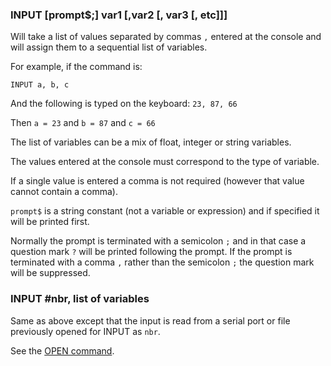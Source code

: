 

### INPUT [prompt$;] var1 [,var2 [, var3 [, etc]]]

Will take a list of values separated by commas `,` entered at the console and will assign them to a sequential list of variables. 

For example, if the command is:

```basic
INPUT a, b, c
```

And the following is typed on the keyboard: `23, 87, 66` 

Then 
`a = 23` and `b = 87` and `c = 66`

The list of variables can be a mix of float, integer or string variables. 

The values entered at the console must correspond to the type of variable.

If a single value is entered a comma is not required (however that value cannot contain a comma).

`prompt$` is a string constant (not a variable or expression) and if specified it will be printed first.

Normally the prompt is terminated with a semicolon `;` and in that case a question mark `?` will be printed following the prompt. If the prompt is terminated with a comma `,` rather than the semicolon `;` the question mark will be suppressed.

### INPUT #nbr, list of variables

Same as above except that the input is read from a serial port or file previously opened for INPUT as `nbr`.

See the [OPEN command](../command/open.md).